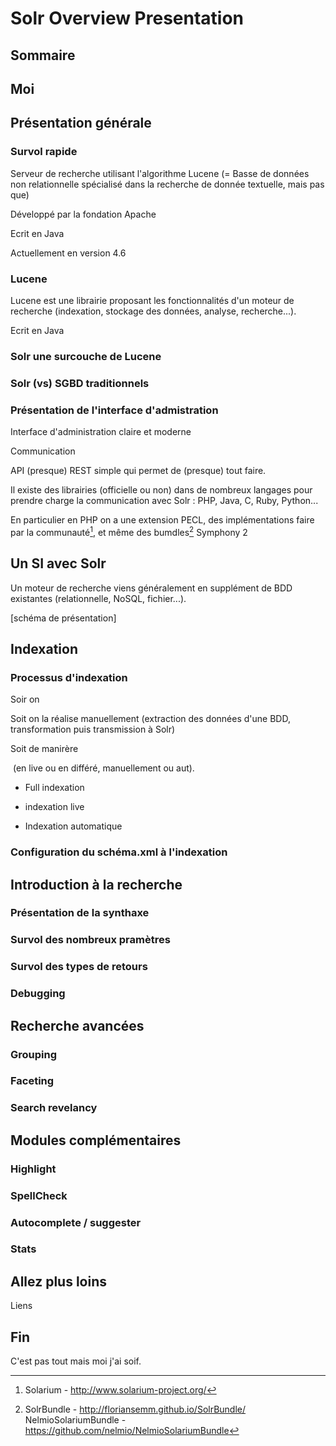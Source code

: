 # Solr Overview Presentation

## Sommaire

## Moi

## Présentation générale

### Survol rapide

Serveur de recherche utilisant l'algorithme Lucene (= Basse de données
non relationnelle spécialisé dans la recherche de donnée textuelle, mais
pas que)

Développé par la fondation Apache

Ecrit en Java

Actuellement en version 4.6

### Lucene

Lucene est une librairie proposant les fonctionnalités d'un moteur de
recherche (indexation, stockage des données, analyse, recherche...).

Ecrit en Java

### Solr une surcouche de Lucene

### Solr (vs) SGBD traditionnels

### Présentation de l'interface d'admistration

Interface d'administration claire et moderne

Communication

API (presque) REST simple qui permet de (presque) tout faire.

Il existe des librairies (officielle ou non) dans de nombreux langages
pour prendre charge la communication avec Solr : PHP, Java, C, Ruby,
Python...

En particulier en PHP on a une extension PECL, des implémentations faire
par la communauté[^1], et même des bumdles[^2] Symphony 2

## Un SI avec Solr

Un moteur de recherche viens généralement en supplément de BDD
existantes (relationnelle, NoSQL, fichier...).

[schéma de présentation]

## Indexation

### Processus d'indexation

Soir on

Soit on la réalise manuellement (extraction des données d'une BDD,
transformation puis transmission à Solr)

Soit de manirère

 (en live ou en différé, manuellement ou aut).

-   Full indexation

-   indexation live

-   Indexation automatique

### Configuration du schéma.xml à l'indexation

## Introduction à la recherche

### Présentation de la synthaxe

### Survol des nombreux pramètres

### Survol des types de retours

### Debugging

## Recherche avancées

### Grouping

### Faceting

### Search revelancy

## Modules complémentaires

### Highlight

### SpellCheck

### Autocomplete / suggester

### Stats

## Allez plus loins

Liens

## Fin

C'est pas tout mais moi j'ai soif.

[^1]: Solarium - <http://www.solarium-project.org/>

[^2]: SolrBundle - <http://floriansemm.github.io/SolrBundle/>\
     NelmioSolariumBundle -
    <https://github.com/nelmio/NelmioSolariumBundle>

